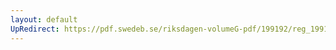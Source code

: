 ```yaml
---
layout: default
UpRedirect: https://pdf.swedeb.se/riksdagen-volumeG-pdf/199192/reg_199192/reg_199192_1009.pdf
---
```

